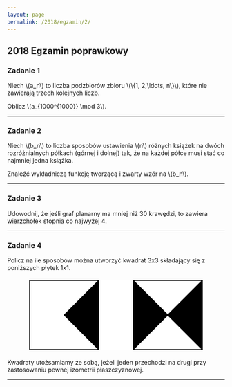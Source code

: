 ```yaml
---
layout: page
permalink: /2018/egzamin/2/
---
```


## 2018 Egzamin poprawkowy

### Zadanie 1

<div>
<p>Niech \(a_n\) to liczba podzbiorów zbioru \(\{1, 2,\ldots, n\}\), które nie zawierają trzech kolejnych liczb.</p>

<p>Oblicz \(a_{1000^{1000}} \mod 3\).</p>
</div>

---

### Zadanie 2

<div>
<p>Niech \(b_n\) to liczba sposobów ustawienia \(n\) różnych książek na dwóch rozróżnialnych półkach (górnej i dolnej) tak, że na każdej półce musi stać co najmniej jedna książka.</p>

<p>Znaleźć wykładniczą funkcję tworzącą i zwarty wzór na \(b_n\).</p>
</div>

---

### Zadanie 3

<div>
Udowodnij, że jeśli graf planarny ma mniej niż 30 krawędzi, to zawiera wierzchołek stopnia co najwyżej 4.
</div>

---

### Zadanie 4

<div>
Policz na ile sposobów można utworzyć kwadrat 3x3 składający się z poniższych płytek 1x1.

<p style="margin-top: 20px; margin-bottom: 20px">
<img src="/images/2018_egz2_zad4.svg" alt="Two 1x1 tiles: first one filled with one isosceles triangle with base on the right edge, second one with two triangles with bases on the right and left edge"  style="display:block; margin-left:auto; margin-right:auto">
</p>

Kwadraty utożsamiamy ze sobą, jeżeli jeden przechodzi na drugi przy zastosowaniu pewnej izometrii płaszczyznowej.
</div>

---

